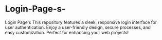 # Login-Page-s-
Login Page's This repository features a sleek, responsive login interface for user authentication. Enjoy a user-friendly design, secure processes, and easy customization. Perfect for enhancing your web projects!
